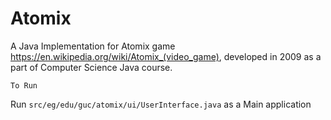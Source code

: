 # Atomix


A Java Implementation for Atomix game https://en.wikipedia.org/wiki/Atomix_(video_game),
developed in 2009 as a part of Computer Science Java course.

`` To Run `` 

Run ``src/eg/edu/guc/atomix/ui/UserInterface.java`` as a Main application
